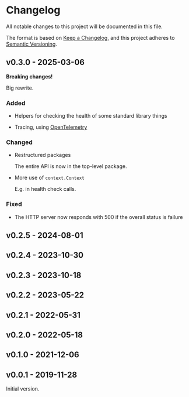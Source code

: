 # Changelog

All notable changes to this project will be documented in this file.

The format is based on [Keep a Changelog], and this project adheres to [Semantic
Versioning].

## v0.3.0 - 2025-03-06

**Breaking changes!**

Big rewrite.

### Added

-   Helpers for checking the health of some standard library things

-   Tracing, using [OpenTelemetry]

### Changed

-   Restructured packages

    The entire API is now in the top-level package.

-   More use of `context.Context`

    E.g. in health check calls.

### Fixed

-   The HTTP server now responds with 500 if the overall status is failure

## v0.2.5 - 2024-08-01

## v0.2.4 - 2023-10-30

## v0.2.3 - 2023-10-18

## v0.2.2 - 2023-05-22

## v0.2.1 - 2022-05-31

## v0.2.0 - 2022-05-18

## v0.1.0 - 2021-12-06

## v0.0.1 - 2019-11-28

Initial version.

[Keep a Changelog]: https://keepachangelog.com
[OpenTelemetry]: https://opentelemetry.io
[Semantic Versioning]: https://semver.org/spec/v2.0.0.html
